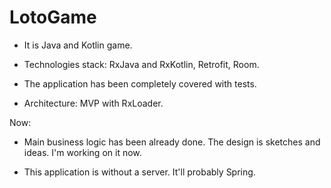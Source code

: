 # LotoGame
- It is Java and Kotlin game. 

- Technologies stack: RxJava and RxKotlin, Retrofit, Room.

- The аpplication has been completely covered with tests.

- Architecture: MVP with RxLoader.

Now:
- Main business logic has been already done. The design is sketches and ideas. I'm working on it now.

- This аpplication is without a server. It'll probably Spring.  
